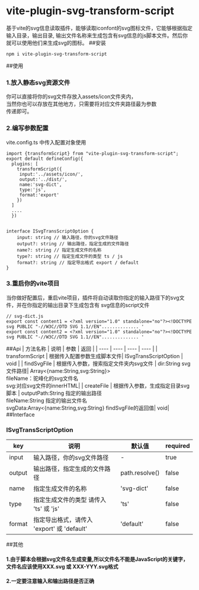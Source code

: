 # vite-plugin-svg-transform-script
基于vite的svg信息读取插件，能够读取iconfont的svg图标文件，它能够根据指定输入目录，输出目录,
输出文件名称来生成包含有svg信息的js脚本文件。然后你就可以使用他们来生成svg的图标。
##安装
````
npm i vite-plugin-svg-transform-script
````
##使用
### 1.放入静态svg资源文件
你可以直接将你的svg文件存放入assets/icon文件夹内，  
当然你也可以存放在其他地方，只需要将对应文件夹路径最为参数  
传递即可。
### 2.编写参数配置
vite.config.ts 中传入配置对象使用
````
import {transformScript} from "vite-plugin-svg-transform-script";
export default defineConfig({
  plugins: [
    transformScript({
     input:'../assets/icon/',
     output:'../dist/',
     name:'svg-dict',
     type:'js',
     format:'export'
    })
  ]
  ....
  })


interface ISvgTransScriptOption {
    input: string // 输入路径，你的svg文件路径
    output?: string // 输出路径，指定生成的文件路径
    name?: string // 指定生成文件的名称
    type?: string // 指定生成文件的类型 ts / js
    format?: string // 指定导出格式 export / default
}
````
### 3.重启你的vite项目
当你做好配置后，重启vite项目，插件将自动读取你指定的输入路径下的svg文件，并在你指定的输出目录下生成包含有
svg信息的script文件
````
// svg-dict.js
export const content1 = <?xml version="1.0" standalone="no"?><!DOCTYPE svg PUBLIC "-//W3C//DTD SVG 1.1//EN".............. '
export const content2 = <?xml version="1.0" standalone="no"?><!DOCTYPE svg PUBLIC "-//W3C//DTD SVG 1.1//EN".............. '
````
##Api
|  方法名称   |  说明   | 参数  | 返回 |
|  ---- |  ----  | ----  | ----  | 
| transformScript | 根据传入配置参数生成脚本文件| ISvgTransScriptOption | void |
|  findSvgFile |  根据传入参数，搜索指定文件夹内svg文件  | dir:String svg文件路径| Array<{name:String,svg:String}><br>fileName：驼峰化的svg文件名<br>svg:对应svg文件的innerHTML| 
|  createFile |  根据传入参数，生成指定目录svg脚本  | outputPath:String 指定的输出路径<br>fileName:String 指定的输出文件名 <br>svgData:Array<{name:String,svg:String} findSvgFile的返回值| void|
##Interface
### ISvgTransScriptOption
|  key   |  说明   | 默认值  | required |
|  ---- |  ----  | ----  | ---  | 
| input | 输入路径，你的svg文件路径| - | true |
| output | 输出路径，指定生成的文件路径| path.resolve() |false|
| name | 指定生成文件的名称| 'svg-dict' |false|
| type | 指定生成文件的类型 请传入 'ts' 或 'js'| 'ts' |false|
| format | 指定导出格式，请传入 'export' 或 'default'| 'default' |false|


##其他
#### 1.由于脚本会根据svg文件名生成变量,所以文件名不能是JavaScript的关键字，文件名应该使用XXX.svg 或 XXX-YYY.svg格式
#### 2.一定要注意输入和输出路径是否正确